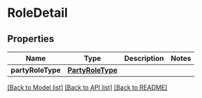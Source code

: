 # RoleDetail

## Properties
Name | Type | Description | Notes
------------ | ------------- | ------------- | -------------
**partyRoleType** | [**PartyRoleType**](PartyRoleType.md) |  | 

[[Back to Model list]](../README.md#documentation-for-models) [[Back to API list]](../README.md#documentation-for-api-endpoints) [[Back to README]](../README.md)


